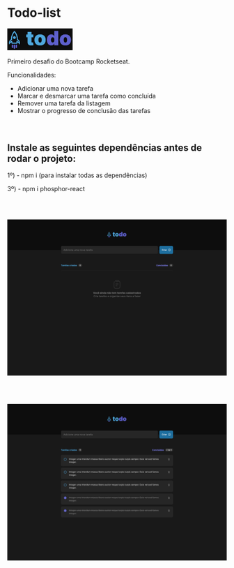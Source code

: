 # Todo-list
<img width="150" src="https://raw.githubusercontent.com/gregoryi2/Todo-list/master/Logo.jpeg">

Primeiro desafio do Bootcamp Rocketseat.

Funcionalidades:

- Adicionar uma nova tarefa<br>
- Marcar e desmarcar uma tarefa como concluída<br>
- Remover uma tarefa da listagem<br>
- Mostrar o progresso de conclusão das tarefas<br>
<br><br>

<h2>Instale as seguintes dependências antes de rodar o projeto:</h2>

1º) - npm i (para instalar todas as dependências)

3º) - npm i phosphor-react

<br><br>

<img src="https://raw.githubusercontent.com/gregoryi2/Todo-list/master/Todo%20-%20Empty.png">

<br><br>

<img src="https://raw.githubusercontent.com/gregoryi2/Todo-list/master/Todo.png">

<br><br>
